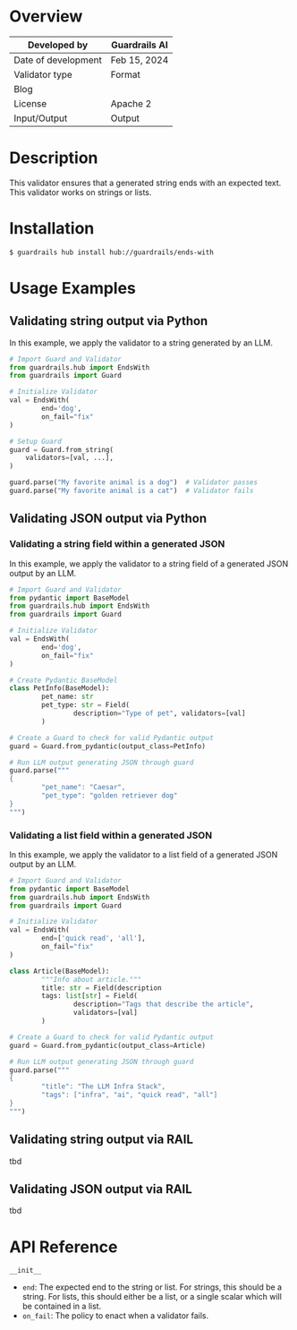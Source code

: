 # Overview

| Developed by | Guardrails AI |
| --- | --- |
| Date of development | Feb 15, 2024 |
| Validator type | Format |
| Blog |  |
| License | Apache 2 |
| Input/Output | Output |

# Description

This validator ensures that a generated string ends with an expected text. This validator works on strings or lists.

# Installation

```bash
$ guardrails hub install hub://guardrails/ends-with
```

# Usage Examples

## Validating string output via Python

In this example, we apply the validator to a string generated by an LLM.

```python
# Import Guard and Validator
from guardrails.hub import EndsWith
from guardrails import Guard

# Initialize Validator
val = EndsWith(
		end='dog',
		on_fail="fix"
)

# Setup Guard
guard = Guard.from_string(
    validators=[val, ...],
)

guard.parse("My favorite animal is a dog")  # Validator passes
guard.parse("My favorite animal is a cat")  # Validator fails
```

## Validating JSON output via Python

### Validating a string field within a generated JSON

In this example, we apply the validator to a string field of a generated JSON output by an LLM.

```python
# Import Guard and Validator
from pydantic import BaseModel
from guardrails.hub import EndsWith
from guardrails import Guard

# Initialize Validator
val = EndsWith(
		end='dog',
		on_fail="fix"
)

# Create Pydantic BaseModel
class PetInfo(BaseModel):
		pet_name: str
		pet_type: str = Field(
				description="Type of pet", validators=[val]
		)

# Create a Guard to check for valid Pydantic output
guard = Guard.from_pydantic(output_class=PetInfo)

# Run LLM output generating JSON through guard
guard.parse("""
{
		"pet_name": "Caesar",
		"pet_type": "golden retriever dog"
}
""")
```

### Validating a list field within a generated JSON

In this example, we apply the validator to a list field of a generated JSON output by an LLM.

```python
# Import Guard and Validator
from pydantic import BaseModel
from guardrails.hub import EndsWith
from guardrails import Guard

# Initialize Validator
val = EndsWith(
		end=['quick read', 'all'],
		on_fail="fix"
)

class Article(BaseModel):
		"""Info about article."""
		title: str = Field(description
		tags: list[str] = Field(
				description="Tags that describe the article",
				validators=[val]
		)

# Create a Guard to check for valid Pydantic output
guard = Guard.from_pydantic(output_class=Article)

# Run LLM output generating JSON through guard
guard.parse("""
{
		"title": "The LLM Infra Stack",
		"tags": ["infra", "ai", "quick read", "all"]
}
""")
```

## Validating string output via RAIL

tbd

## Validating JSON output via RAIL

tbd

# API Reference

`__init__`

- `end`: The expected end to the string or list. For strings, this should be a string. For lists, this should either be a list, or a single scalar which will be contained in a list.
- `on_fail`: The policy to enact when a validator fails.
